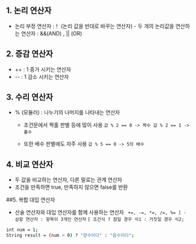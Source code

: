 ## 1. 논리 연산자
- 논리 부정 연산자 :！ (논리 값을 반대로 바꾸는 연산자) - 두 개의 논리값을 연산하는 연산자
 : &&(AND) , || (OR)

## 2. 증감 연산자
- ++ : 1 증가 시키는 연산자
- -- : 1 감소 시키는 연산자

## 3. 수리 연산자
- % (모듈러) : 나누기의 나머지를 나타내는 연산자
   - 조건문에서 짝홀 판별 등에 많이 사용
   `값 % 2 == 0 -> 짝수 값 % 2 == 1 -> 홀수`
   
   - 또한 배수 판별에도 자주 사용
   `값 % 5 == 0 -> 5의 배수`
   
## 4. 비교 연산자
- 두 값을 비교하는 연산자, 다른 말로는 관계 연산자
- 조건을 만족하면 true, 만족하지 않으면 false를 반환

##5. 복합 대입 연산자
- 산술 연산자와 대입 연산자를 함께 사용하는 연산자
 ` +=, -=, *=, /=, %= ] - 삼항 연산자 : 항목이 3개인 연산자`
 `[ 조건식 ? 참일 경우 식1 : 거짓일 경우 식2; `

```sh
int num = 1;
String result = (num > 0) ? "양수이다" : "음수이다";
```
